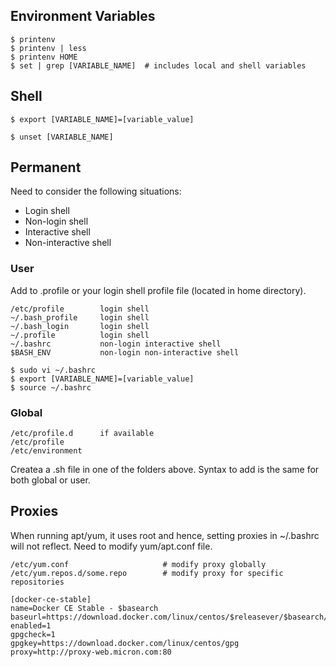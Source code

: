 ## Environment Variables

```console
$ printenv
$ printenv | less
$ printenv HOME 
$ set | grep [VARIABLE_NAME]  # includes local and shell variables
```

## Shell

```console
$ export [VARIABLE_NAME]=[variable_value]

$ unset [VARIABLE_NAME]
```

## Permanent

Need to consider the following situations:
- Login shell
- Non-login shell
- Interactive shell
- Non-interactive shell

### User

Add to .profile or your login shell profile file (located in home directory). 

```
/etc/profile        login shell
~/.bash_profile     login shell
~/.bash_login       login shell
~/.profile          login shell
~/.bashrc           non-login interactive shell
$BASH_ENV           non-login non-interactive shell
```

```console
$ sudo vi ~/.bashrc
$ export [VARIABLE_NAME]=[variable_value]
$ source ~/.bashrc
```

### Global

```
/etc/profile.d      if available
/etc/profile
/etc/environment
```

Createa a .sh file in one of the folders above. Syntax to add is the same for both global or user.

## Proxies

When running apt/yum, it uses root and hence, setting proxies in ~/.bashrc will not reflect. Need to modify yum/apt.conf file.

```
/etc/yum.conf                     # modify proxy globally
/etc/yum.repos.d/some.repo        # modify proxy for specific repositories
```

```
[docker-ce-stable]
name=Docker CE Stable - $basearch
baseurl=https://download.docker.com/linux/centos/$releasever/$basearch/stable
enabled=1
gpgcheck=1
gpgkey=https://download.docker.com/linux/centos/gpg
proxy=http://proxy-web.micron.com:80
```
